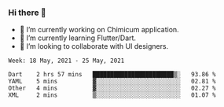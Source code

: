 ### Hi there 👋

<!--
**devcat37/devcat37** is a ✨ _special_ ✨ repository because its `README.md` (this file) appears on your GitHub profile.-->


- 🔭 I’m currently working on Chimicum application.
- 🌱 I’m currently learning Flutter/Dart.
- 👯 I’m looking to collaborate with UI designers.
<!-- - 🤔 I’m looking for help with ... -->

<!--START_SECTION:waka-->
```text
Week: 18 May, 2021 - 25 May, 2021

Dart    2 hrs 57 mins   ███████████████████████▒░   93.86 % 
YAML    5 mins          ▓░░░░░░░░░░░░░░░░░░░░░░░░   02.81 % 
Other   4 mins          ▓░░░░░░░░░░░░░░░░░░░░░░░░   02.27 % 
XML     2 mins          ▒░░░░░░░░░░░░░░░░░░░░░░░░   01.07 % 
```
<!--END_SECTION:waka-->
